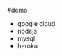 #demo
+ google cloud
+ nodejs
+ mysql
+ heroku
                                    
                           
                           
                  
         
